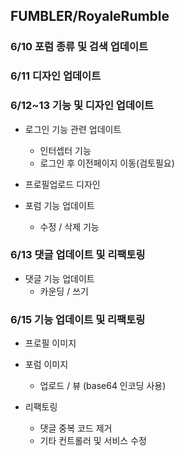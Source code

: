 ## FUMBLER/RoyaleRumble

### 6/10 포럼 종류 및 검색 업데이트

### 6/11 디자인 업데이트

### 6/12~13 기능 및 디자인 업데이트 
* 로그인 기능 관련 업데이트
    * 인터셉터 기능
    * 로그인 후 이전페이지 이동(검토필요)
  
* 프로필업로드 디자인

* 포럼 기능 업데이트
    * 수정 / 삭제 기능


### 6/13 댓글 업데이트 및 리팩토링
* 댓글 기능 업데이트
    * 카운딩 / 쓰기
    
### 6/15 기능 업데이트 및 리팩토링 
* 프로필 이미지

* 포럼 이미지
    * 업로드 / 뷰 (base64 인코딩 사용)
    
* 리팩토링
    * 댓글 중복 코드 제거
    * 기타 컨트롤러 및 서비스 수정
    
  

